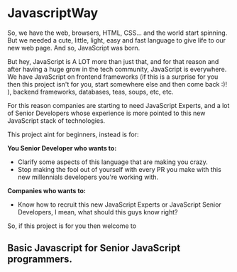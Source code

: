 # JavascriptWay

So, we have the web, browsers, HTML, CSS... and the world start spinning. But we needed a cute, little, light, easy and fast language to give life to our new web page. And so, JavaScript was born.

But hey, JavaScript is A LOT more than just that, and for that reason and after having a huge grow in the tech community, JavaScript is everywhere. We have JavaScript on frontend frameworks (if this is a surprise for you then this project isn't for you, start somewhere else and then come back :)! ), backend frameworks, databases, teas, soups, etc, etc.

For this reason companies are starting to need JavaScript Experts, and a lot of Senior Developers whose experience is more pointed to this new JavaScript stack of technologies.

This project aint for beginners, instead is for:

**You Senior Developer who wants to:**
- Clarify some aspects of this language that are making you crazy.
- Stop making the fool out of yourself with every PR you make with this new millennials developers you're working with.

**Companies who wants to:**
- Know how to recruit this new JavaScript Experts or JavaScript Senior Developers, I mean, what should this guys know right?

So, if this project is for you then welcome to
## Basic Javascript for Senior JavaScript programmers.

